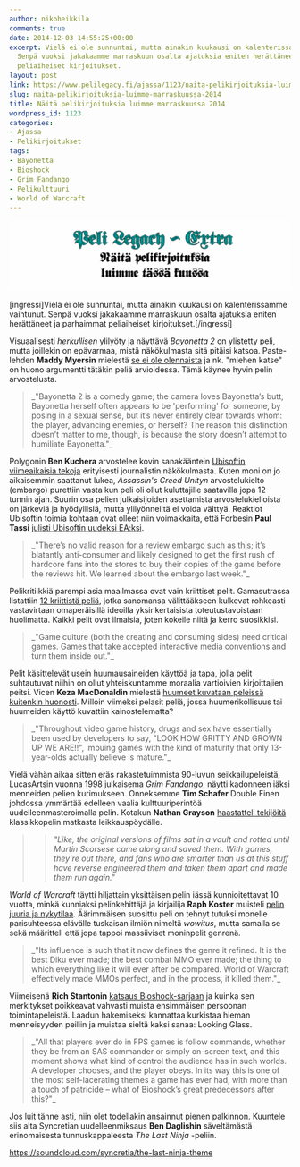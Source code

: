 ```yaml
---
author: nikoheikkila
comments: true
date: 2014-12-03 14:55:25+00:00
excerpt: Vielä ei ole sunnuntai, mutta ainakin kuukausi on kalenterissamme vaihtunut.
  Senpä vuoksi jakakaamme marraskuun osalta ajatuksia eniten herättäneet ja parhaimmat
  peliaiheiset kirjoitukset.
layout: post
link: https://www.pelilegacy.fi/ajassa/1123/naita-pelikirjoituksia-luimme-marraskuussa-2014
slug: naita-pelikirjoituksia-luimme-marraskuussa-2014
title: Näitä pelikirjoituksia luimme marraskuussa 2014
wordpress_id: 1123
categories:
- Ajassa
- Pelikirjoitukset
tags:
- Bayonetta
- Bioshock
- Grim Fandango
- Pelikulttuuri
- World of Warcraft
---
```




[![Näitä pelikirjoituksia luimme tässä kuussa](/uploads/2015/02/pelikirjoitukset.png)](/uploads/2015/02/pelikirjoitukset.png)

[ingressi]Vielä ei ole sunnuntai, mutta ainakin kuukausi on kalenterissamme vaihtunut. Senpä vuoksi jakakaamme marraskuun osalta ajatuksia eniten herättäneet ja parhaimmat peliaiheiset kirjoitukset.[/ingressi]

Visuaalisesti _herkullisen_ ylilyöty ja näyttävä _Bayonetta 2_ on ylistetty peli, mutta joillekin on epävarmaa, mistä näkökulmasta sitä pitäisi katsoa. Paste-lehden **Maddy Myersin** mielestä [se ei ole olennaista](http://www.pastemagazine.com/articles/2014/10/femme-doms-of-videogames-bayonetta-doesnt-care-if.html) ja nk. "miehen katse" on huono argumentti tätäkin peliä arvioidessa. Tämä käynee hyvin pelin arvostelusta.



<blockquote>_"Bayonetta 2 is a comedy game; the camera loves Bayonetta’s butt; Bayonetta herself often appears to be 'performing' for someone, by posing in a sexual sense, but it’s never entirely clear towards whom: the player, advancing enemies, or herself? The reason this distinction doesn’t matter to me, though, is because the story doesn’t attempt to humiliate Bayonetta."_</blockquote>



Polygonin **Ben Kuchera** arvostelee kovin sanakääntein [Ubisoftin viimeaikaisia tekoja](http://www.polygon.com/2014/11/11/7193415/assassins-creed-unity-review-embargo) erityisesti journalistin näkökulmasta. Kuten moni on jo aikaisemmin saattanut lukea, _Assassin's Creed Unityn_ arvostelukielto (embargo) purettiin vasta kun peli oli ollut kuluttajille saatavilla jopa 12 tunnin ajan. Suurin osa pelien julkaisijoiden asettamista arvostelukielloista on järkeviä ja hyödyllisiä, mutta ylilyönneiltä ei voida välttyä. Reaktiot Ubisoftin toimia kohtaan ovat olleet niin voimakkaita, että Forbesin **Paul Tassi** [julisti Ubisoftin uudeksi EA:ksi](http://www.forbes.com/sites/insertcoin/2014/11/12/congratulations-ubisoft-youre-the-new-ea).



<blockquote>_"There’s no valid reason for a review embargo such as this; it’s blatantly anti-consumer and likely designed to get the first rush of hardcore fans into the stores to buy their copies of the game before the reviews hit. We learned about the embargo last week."_</blockquote>



Pelikritiikkiä parempi asia maailmassa ovat vain kriittiset pelit. Gamasutrassa listattiin [12 kriittistä peliä](http://www.gamasutra.com/blogs/JamesCox/20141107/229659/Freeware_Critical_Games.php), jotka sanomansa välittääkseen kulkevat rohkeasti vastavirtaan omaperäisillä ideoilla yksinkertaisista toteutustavoistaan huolimatta. Kaikki pelit ovat ilmaisia, joten kokeile niitä ja kerro suosikkisi.



<blockquote>_"Game culture (both the creating and consuming sides) need critical games. Games that take accepted interactive media conventions and turn them inside out."_</blockquote>



Pelit käsittelevät usein huumausaineiden käyttöä ja tapa, jolla pelit suhtautuvat niihin on ollut yhteiskuntamme moraalia vartioivien kirjoittajien peitsi. Vicen **Keza MacDonaldin** mielestä [huumeet kuvataan peleissä kuitenkin huonosti](http://www.vice.com/en_uk/read/drugs-in-video-games-keza-macdonald-949). Milloin viimeksi pelasit peliä, jossa huumerikollisuus tai huumeiden käyttö kuvattiin kainostelematta?



<blockquote>_"Throughout video game history, drugs and sex have essentially been used by developers to say, "LOOK HOW GRITTY AND GROWN UP WE ARE!!", imbuing games with the kind of maturity that only 13-year-olds actually believe is mature."_</blockquote>



Vielä vähän aikaa sitten eräs rakastetuimmista 90-luvun seikkailupeleistä, LucasArtsin vuonna 1998 julkaisema _Grim Fandango_, näytti kadonneen iäksi menneiden pelien kurimukseen. Onneksemme **Tim Schafer** Double Finen johdossa ymmärtää edelleen vaalia kulttuuriperintöä uudelleenmasteroimalla pelin. Kotakun **Nathan Grayson** [haastatteli tekijöitä](http://kotaku.com/the-crazy-journey-to-save-grim-fandango-1655133550) klassikkopelin matkasta leikkauspöydälle.



<blockquote>

> 
> _"Like, the original versions of films sat in a vault and rotted until Martin Scorsese came along and saved them. With games, they're out there, and fans who are smarter than us at this stuff have reverse engineered them and taken them apart and made them run again."_
> 
> 
</blockquote>



_World of Warcraft_ täytti hiljattain yksittäisen pelin iässä kunnioitettavat 10 vuotta, minkä kunniaksi pelinkehittäjä ja kirjailija **Raph Koster** muisteli [pelin juuria ja nykytilaa](http://www.raphkoster.com/2014/11/21/ten-years-of-world-of-warcraft/). Äärimmäisen suosittu peli on tehnyt tutuksi monelle parisuhteessa elävälle tuskaisan ilmiön nimeltä _wowitus_, mutta samalla se sekä määritteli että jopa tappoi massiiviset moninpelit genrenä.



<blockquote>_"Its influence is such that it now defines the genre it refined. It is the best Diku ever made; the best combat MMO ever made; the thing to which everything like it will ever after be compared. World of Warcraft effectively made MMOs perfect, and in the process, it killed them."_</blockquote>



Viimeisenä **Rich Stantonin** [katsaus Bioshock-sarjaan](http://www.rockpapershotgun.com/2014/11/26/bioshock-and-looking-glass/) ja kuinka sen merkitykset poikkeavat vahvasti muista ensimmäisen persoonan toimintapeleistä. Laadun hakemiseksi kannattaa kurkistaa hieman menneisyyden peiliin ja muistaa sieltä kaksi sanaa: Looking Glass.



<blockquote>_"All that players ever do in FPS games is follow commands, whether they be from an SAS commander or simply on-screen text, and this moment shows what kind of control the audience has in such worlds. A developer chooses, and the player obeys. In its way this is one of the most self-lacerating themes a game has ever had, with more than a touch of patricide – what of Bioshock’s great predecessors after this?"_</blockquote>



Jos luit tänne asti, niin olet todellakin ansainnut pienen palkinnon. Kuuntele siis alta Syncretian uudelleenmiksaus **Ben Daglishin** säveltämästä erinomaisesta tunnuskappaleesta _The Last Ninja_ -peliin.

https://soundcloud.com/syncretia/the-last-ninja-theme
